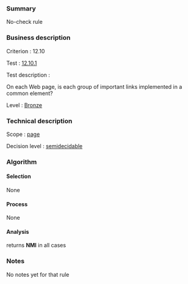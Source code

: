 ### Summary

No-check rule

### Business description

Criterion : 12.10

Test : [12.10.1](http://www.accessiweb.org/index.php/accessiweb-22-english-version.html#test-12-10-1)

Test description :

On each Web page, is each group of important links implemented in a
common element?

Level : [Bronze](/en/category/rules-design/accessiweb-11/level/bronze)

### Technical description

Scope : [page](/en/category/rules-design/accessiweb-11/scope/page)

Decision level :
[semidecidable](/en/category/rules-design/accessiweb-11/decision-level/semidecidable)

### Algorithm

#### Selection

None

#### Process

None

#### Analysis

returns **NMI** in all cases

### Notes

No notes yet for that rule
